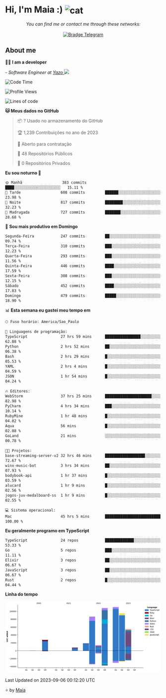 <h1 align="left">Hi, I'm Maia :) 
<img src="https://emojis.slackmojis.com/emojis/images/1643509834/36299/black-cat.gif?1643509834" width="50" height="60" align="center"  alt="cat"/>
</h1>

<p align="center">
    <i>You can find me or contact me through these networks:</i>
    <br/><br/>
    <a href="https://t.me/mrootx" target="_blank">
        <img src="https://img.shields.io/badge/-Telegram-2CA5E0?logo=telegram&style=flat&logoColor=white" alt="Bradge Telegram" />
    </a>
</p>

## About me

:technologist: <strong>I am a developer</strong> <br>

<p><em> - Software Engineer at <a href="[https://pdasolucoes.com.br](https://yazo.com.br/)">Yazo
</a><img src="https://media.giphy.com/media/WUlplcMpOCEmTGBtBW/giphy.gif" width="30"> 
</em></p>

<!--START_SECTION:waka-->
![Code Time](http://img.shields.io/badge/Code%20Time-3%2C182%20hrs%2017%20mins-blue)

![Profile Views](http://img.shields.io/badge/Visualizac%C3%B5es%20do%20perfil-528-blue)

![Lines of code](https://img.shields.io/badge/Desde%20o%20Hello%20World%20eu%20escrevi-524.2%20thousand%20linhas%20de%20c%C3%B3digo-blue)

**🐱 Meus dados no GitHub** 

> 📦 ? Usado no armazenamento do GitHub 
 > 
> 🏆 1,239 Contribuições no ano de 2023
 > 
> 💼 Aberto para contratação
 > 
> 📜 48 Repositórios Públicos 
 > 
> 🔑 0 Repositórios Privados 
 > 
**Eu sou noturno 🦉** 

```text
🌞 Manhã                  383 commits         ████░░░░░░░░░░░░░░░░░░░░░   15.11 % 
🌆 Tarde                  608 commits         ██████░░░░░░░░░░░░░░░░░░░   23.98 % 
🌃 Noite                  817 commits         ████████░░░░░░░░░░░░░░░░░   32.23 % 
🌙 Madrugada              727 commits         ███████░░░░░░░░░░░░░░░░░░   28.68 % 
```
📅 **Sou mais produtivo em Domingo** 

```text
Segunda-Feira            247 commits         ██░░░░░░░░░░░░░░░░░░░░░░░   09.74 % 
Terça-Feira              310 commits         ███░░░░░░░░░░░░░░░░░░░░░░   12.23 % 
Quarta-Feira             293 commits         ███░░░░░░░░░░░░░░░░░░░░░░   11.56 % 
Quinta-Feira             446 commits         ████░░░░░░░░░░░░░░░░░░░░░   17.59 % 
Sexta-Feira              308 commits         ███░░░░░░░░░░░░░░░░░░░░░░   12.15 % 
Sábado                   452 commits         ████░░░░░░░░░░░░░░░░░░░░░   17.83 % 
Domingo                  479 commits         █████░░░░░░░░░░░░░░░░░░░░   18.90 % 
```


📊 **Esta semana eu gastei meu tempo em** 

```text
🕑︎ Fuso horário: America/Sao_Paulo

💬 Linguagens de programação: 
TypeScript               27 hrs 59 mins      ████████████████░░░░░░░░░   62.08 % 
Python                   2 hrs 52 mins       ██░░░░░░░░░░░░░░░░░░░░░░░   06.38 % 
Bash                     2 hrs 29 mins       █░░░░░░░░░░░░░░░░░░░░░░░░   05.53 % 
YAML                     2 hrs 4 mins        █░░░░░░░░░░░░░░░░░░░░░░░░   04.59 % 
JSON                     1 hr 54 mins        █░░░░░░░░░░░░░░░░░░░░░░░░   04.24 % 

🔥 Editores: 
WebStorm                 37 hrs 25 mins      █████████████████████░░░░   82.98 % 
PyCharm                  4 hrs 34 mins       ███░░░░░░░░░░░░░░░░░░░░░░   10.14 % 
RubyMine                 1 hr 48 mins        █░░░░░░░░░░░░░░░░░░░░░░░░   04.02 % 
Aqua                     56 mins             █░░░░░░░░░░░░░░░░░░░░░░░░   02.08 % 
GoLand                   21 mins             ░░░░░░░░░░░░░░░░░░░░░░░░░   00.78 % 

🐱‍💻 Projetos: 
base-streaming-server-v2 32 hrs 46 mins      ██████████████████░░░░░░░   72.67 % 
winx-music-bot           3 hrs 34 mins       ██░░░░░░░░░░░░░░░░░░░░░░░   07.93 % 
bodybook-api             1 hr 37 mins        █░░░░░░░░░░░░░░░░░░░░░░░░   03.59 % 
alucard                  1 hr 9 mins         █░░░░░░░░░░░░░░░░░░░░░░░░   02.56 % 
jogos-juv-medalboard-ss  1 hr 9 mins         █░░░░░░░░░░░░░░░░░░░░░░░░   02.55 % 

💻 Sistema operacional: 
Mac                      45 hrs 5 mins       █████████████████████████   100.00 % 
```

**Eu geralmente programo em TypeScript** 

```text
TypeScript               24 repos            █████████████░░░░░░░░░░░░   53.33 % 
Go                       5 repos             ███░░░░░░░░░░░░░░░░░░░░░░   11.11 % 
Elixir                   3 repos             ██░░░░░░░░░░░░░░░░░░░░░░░   06.67 % 
JavaScript               3 repos             ██░░░░░░░░░░░░░░░░░░░░░░░   06.67 % 
Rust                     2 repos             █░░░░░░░░░░░░░░░░░░░░░░░░   04.44 % 
```



**Linha do tempo**

![Lines of Code chart](https://raw.githubusercontent.com/gabrielmaialva33/gabrielmaialva33/master/assets/bar_graph.png)


 Last Updated on 2023-09-06 00:12:20 UTC
<!--END_SECTION:waka-->

⭐️ by [Maia](https://github.com/gabrielmaialva33/)


